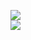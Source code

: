 [![](https://img.shields.io/badge/Made%20With-Github%20Spray-lightgrey.svg?style=for-the-badge&logo=github)](https://github.com/Annihil/github-spray#10293)  
[![](https://i.imgur.com/2DrTn0Z.gif)](https://github.com/Annihil/github-spray)
